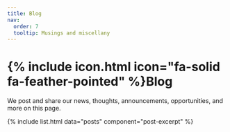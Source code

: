 ```yaml
---
title: Blog
nav:
  order: 7
  tooltip: Musings and miscellany
---
```


# {% include icon.html icon="fa-solid fa-feather-pointed" %}Blog

We post and share our news, thoughts, announcements, opportunities, and more on this page.

{% include list.html data="posts" component="post-excerpt" %}
